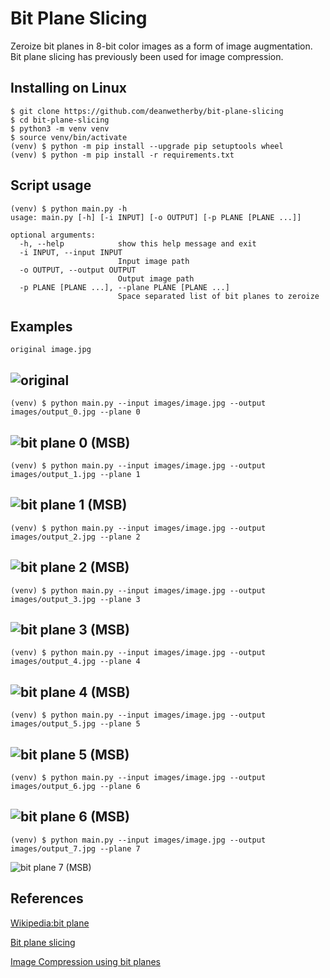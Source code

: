 # Bit Plane Slicing

Zeroize bit planes in 8-bit color images as a form of image augmentation. Bit plane slicing has previously been used for image compression.

## Installing on Linux

```
$ git clone https://github.com/deanwetherby/bit-plane-slicing
$ cd bit-plane-slicing
$ python3 -m venv venv
$ source venv/bin/activate
(venv) $ python -m pip install --upgrade pip setuptools wheel
(venv) $ python -m pip install -r requirements.txt
```

## Script usage

```
(venv) $ python main.py -h
usage: main.py [-h] [-i INPUT] [-o OUTPUT] [-p PLANE [PLANE ...]]

optional arguments:
  -h, --help            show this help message and exit
  -i INPUT, --input INPUT
                        Input image path
  -o OUTPUT, --output OUTPUT
                        Output image path
  -p PLANE [PLANE ...], --plane PLANE [PLANE ...]
                        Space separated list of bit planes to zeroize

```

## Examples

```
original image.jpg
```
![original](../master/images/image.jpg)
---
```
(venv) $ python main.py --input images/image.jpg --output images/output_0.jpg --plane 0
```
![bit plane 0 (MSB)](../master/images/output_0.jpg)
---
```
(venv) $ python main.py --input images/image.jpg --output images/output_1.jpg --plane 1
```
![bit plane 1 (MSB)](../master/images/output_1.jpg)
---
```
(venv) $ python main.py --input images/image.jpg --output images/output_2.jpg --plane 2
```
![bit plane 2 (MSB)](../master/images/output_2.jpg)
---
```
(venv) $ python main.py --input images/image.jpg --output images/output_3.jpg --plane 3
```
![bit plane 3 (MSB)](../master/images/output_3.jpg)
---
```
(venv) $ python main.py --input images/image.jpg --output images/output_4.jpg --plane 4
```
![bit plane 4 (MSB)](../master/images/output_4.jpg)
---
```
(venv) $ python main.py --input images/image.jpg --output images/output_5.jpg --plane 5
```
![bit plane 5 (MSB)](../master/images/output_5.jpg)
---
```
(venv) $ python main.py --input images/image.jpg --output images/output_6.jpg --plane 6
```
![bit plane 6 (MSB)](../master/images/output_6.jpg)
---
```
(venv) $ python main.py --input images/image.jpg --output images/output_7.jpg --plane 7
```
![bit plane 7 (MSB)](../master/images/output_7.jpg)

## References
[Wikipedia:bit plane](https://en.wikipedia.org/wiki/Bit_plane)

[Bit plane slicing](https://nptel.ac.in/courses/117104069/chapter_8/8_13.html)

[Image Compression using bit planes](https://spin.atomicobject.com/2013/10/08/image-compression-bit-planes/)

